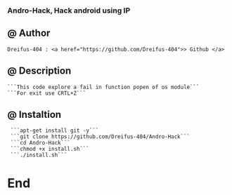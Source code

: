 ### Andro-Hack, Hack android using IP

 @ Author
 ---------

    Dreifus-404 : <a heref="https://github.com/Dreifus-404">> Github </a>

 @ Description
 --------------

    ```This code explore a fail in function popen of os module```
    ```For exit use CRTL+Z```

 @ Instaltion
 -------------

     ```apt-get install git -y```
     ```git clone https://github.com/Dreifus-404/Andro-Hack```
     ```cd Andro-Hack```
     ```chmod +x install.sh```
     ```./install.sh```

# End
